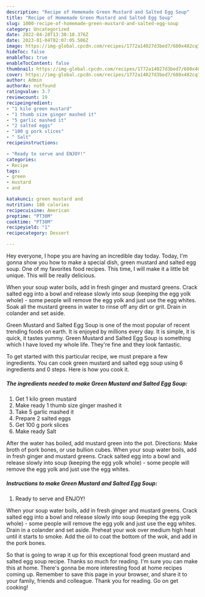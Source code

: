 ```yaml
---
description: "Recipe of Homemade Green Mustard and Salted Egg Soup"
title: "Recipe of Homemade Green Mustard and Salted Egg Soup"
slug: 1000-recipe-of-homemade-green-mustard-and-salted-egg-soup
category: Uncategorized
date: 2022-04-28T13:30:18.376Z
date: 2023-01-04T02:07:05.506Z
image: https://img-global.cpcdn.com/recipes/1772a14027d3bed7/680x482cq70/green-mustard-and-salted-egg-soup-recipe-main-photo.jpg
hideToc: false
enableToc: true
enableTocContent: false
thumbnail: https://img-global.cpcdn.com/recipes/1772a14027d3bed7/680x482cq70/green-mustard-and-salted-egg-soup-recipe-main-photo.jpg
cover: https://img-global.cpcdn.com/recipes/1772a14027d3bed7/680x482cq70/green-mustard-and-salted-egg-soup-recipe-main-photo.jpg
author: Admin
authorAv: notfound
ratingvalue: 3.7
reviewcount: 19
recipeingredient:
- "1 kilo green mustard"
- "1 thumb size ginger mashed it"
- "5 garlic mashed it"
- "2 salted eggs"
- "100 g pork slices"
- " Salt"
recipeinstructions:

- "Ready to serve and ENJOY!"
categories:
- Recipe
tags:
- green
- mustard
- and

katakunci: green mustard and 
nutrition: 188 calories
recipecuisine: American
preptime: "PT30M"
cooktime: "PT30M"
recipeyield: "1"
recipecategory: Dessert

---
```



Hey everyone, I hope you are having an incredible day today. Today, I'm gonna show you how to make a special dish, green mustard and salted egg soup. One of my favorites food recipes. This time, I will make it a little bit unique. This will be really delicious.

When your soup water boils, add in fresh ginger and mustard greens. Crack salted egg into a bowl and release slowly into soup (keeping the egg yolk whole) - some people will remove the egg yolk and just use the egg whites. Soak all the mustard greens in water to rinse off any dirt or grit. Drain in colander and set aside.

Green Mustard and Salted Egg Soup is one of the most popular of recent trending foods on earth. It is enjoyed by millions every day. It is simple, it is quick, it tastes yummy. Green Mustard and Salted Egg Soup is something which I have loved my whole life. They're fine and they look fantastic.


To get started with this particular recipe, we must prepare a few ingredients. You can cook green mustard and salted egg soup using 6 ingredients and 0 steps. Here is how you cook it.

<!--inarticleads1-->

##### The ingredients needed to make Green Mustard and Salted Egg Soup:

1. Get 1 kilo green mustard
1. Make ready 1 thumb size ginger mashed it
1. Take 5 garlic mashed it
1. Prepare 2 salted eggs
1. Get 100 g pork slices
1. Make ready  Salt


After the water has boiled, add mustard green into the pot. Directions: Make broth of pork bones, or use bullion cubes. When your soup water boils, add in fresh ginger and mustard greens. Crack salted egg into a bowl and release slowly into soup (keeping the egg yolk whole) - some people will remove the egg yolk and just use the egg whites. 

<!--inarticleads2-->

##### Instructions to make Green Mustard and Salted Egg Soup:


1. Ready to serve and ENJOY!

When your soup water boils, add in fresh ginger and mustard greens. Crack salted egg into a bowl and release slowly into soup (keeping the egg yolk whole) - some people will remove the egg yolk and just use the egg whites. Drain in a colander and set aside. Preheat your wok over medium high heat until it starts to smoke. Add the oil to coat the bottom of the wok, and add in the pork bones. 

So that is going to wrap it up for this exceptional food green mustard and salted egg soup recipe. Thanks so much for reading. I'm sure you can make this at home. There's gonna be more interesting food at home recipes coming up. Remember to save this page in your browser, and share it to your family, friends and colleague. Thank you for reading. Go on get cooking!
